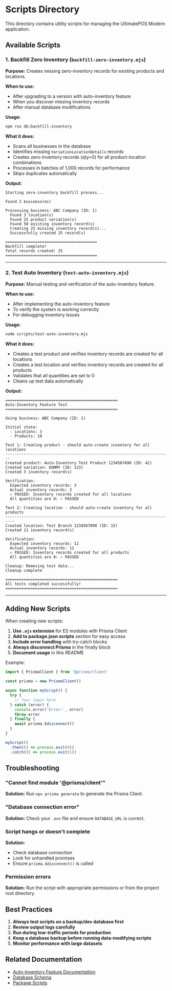 # Scripts Directory

This directory contains utility scripts for managing the UltimatePOS Modern application.

## Available Scripts

### 1. Backfill Zero Inventory (`backfill-zero-inventory.mjs`)

**Purpose:** Creates missing zero-inventory records for existing products and locations.

**When to use:**
- After upgrading to a version with auto-inventory feature
- When you discover missing inventory records
- After manual database modifications

**Usage:**
```bash
npm run db:backfill-inventory
```

**What it does:**
- Scans all businesses in the database
- Identifies missing `VariationLocationDetails` records
- Creates zero-inventory records (qty=0) for all product-location combinations
- Processes in batches of 1,000 records for performance
- Skips duplicates automatically

**Output:**
```
Starting zero-inventory backfill process...

Found 2 business(es)

Processing business: ABC Company (ID: 1)
  Found 3 location(s)
  Found 25 product variation(s)
  Found 50 existing inventory record(s)
  Creating 25 missing inventory record(s)...
  Successfully created 25 record(s)

========================================
Backfill complete!
Total records created: 25
========================================
```

---

### 2. Test Auto Inventory (`test-auto-inventory.mjs`)

**Purpose:** Manual testing and verification of the auto-inventory feature.

**When to use:**
- After implementing the auto-inventory feature
- To verify the system is working correctly
- For debugging inventory issues

**Usage:**
```bash
node scripts/test-auto-inventory.mjs
```

**What it does:**
- Creates a test product and verifies inventory records are created for all locations
- Creates a test location and verifies inventory records are created for all products
- Validates that all quantities are set to 0
- Cleans up test data automatically

**Output:**
```
=================================================
Auto-Inventory Feature Test
=================================================

Using business: ABC Company (ID: 1)

Initial state:
  - Locations: 3
  - Products: 10

Test 1: Creating product - should auto-create inventory for all locations
------------------------------------------------------------------------
Created product: Auto-Inventory Test Product 1234567890 (ID: 42)
Created variation: DUMMY (ID: 123)
Created 3 inventory record(s)

Verification:
  Expected inventory records: 3
  Actual inventory records: 3
  ✓ PASSED: Inventory records created for all locations
  All quantities are 0: ✓ PASSED

Test 2: Creating location - should auto-create inventory for all products
--------------------------------------------------------------------------
Created location: Test Branch 1234567890 (ID: 15)
Created 11 inventory record(s)

Verification:
  Expected inventory records: 11
  Actual inventory records: 11
  ✓ PASSED: Inventory records created for all products
  All quantities are 0: ✓ PASSED

Cleanup: Removing test data...
Cleanup complete

=================================================
All tests completed successfully!
=================================================
```

---

## Adding New Scripts

When creating new scripts:

1. **Use `.mjs` extension** for ES modules with Prisma Client
2. **Add to package.json scripts** section for easy access
3. **Include error handling** with try-catch blocks
4. **Always disconnect Prisma** in the finally block
5. **Document usage** in this README

Example:
```javascript
import { PrismaClient } from '@prisma/client'

const prisma = new PrismaClient()

async function myScript() {
  try {
    // Your logic here
  } catch (error) {
    console.error('Error:', error)
    throw error
  } finally {
    await prisma.$disconnect()
  }
}

myScript()
  .then(() => process.exit(0))
  .catch(() => process.exit(1))
```

## Troubleshooting

### "Cannot find module '@prisma/client'"

**Solution:** Run `npx prisma generate` to generate the Prisma Client.

### "Database connection error"

**Solution:** Check your `.env` file and ensure `DATABASE_URL` is correct.

### Script hangs or doesn't complete

**Solution:**
- Check database connection
- Look for unhandled promises
- Ensure `prisma.$disconnect()` is called

### Permission errors

**Solution:** Run the script with appropriate permissions or from the project root directory.

## Best Practices

1. **Always test scripts on a backup/dev database first**
2. **Review output logs carefully**
3. **Run during low-traffic periods for production**
4. **Keep a database backup before running data-modifying scripts**
5. **Monitor performance with large datasets**

## Related Documentation

- [Auto-Inventory Feature Documentation](../AUTO-INVENTORY-FEATURE.md)
- [Database Schema](../prisma/schema.prisma)
- [Package Scripts](../package.json)

